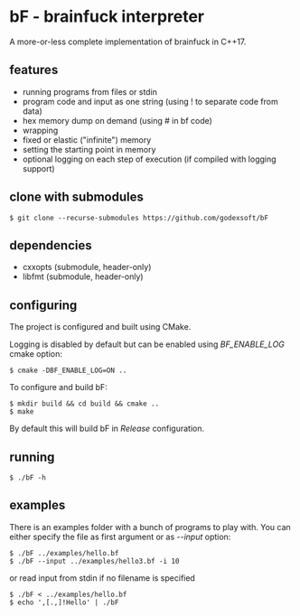 # bF - brainfuck interpreter

A more-or-less complete implementation of brainfuck in C++17.

## features
- running programs from files or stdin
- program code and input as one string (using ! to separate code from data)
- hex memory dump on demand (using # in bf code)
- wrapping
- fixed or elastic ("infinite") memory
- setting the starting point in memory
- optional logging on each step of execution (if compiled with logging support)

## clone with submodules

    $ git clone --recurse-submodules https://github.com/godexsoft/bF

## dependencies

- cxxopts (submodule, header-only)
- libfmt (submodule, header-only)

## configuring

The project is configured and built using CMake.

Logging is disabled by default but can be enabled using *BF_ENABLE_LOG* cmake option:

    $ cmake -DBF_ENABLE_LOG=ON ..

To configure and build bF:

    $ mkdir build && cd build && cmake ..
    $ make

By default this will build bF in *Release* configuration.

## running

    $ ./bF -h

## examples

There is an examples folder with a bunch of programs to play with. 
You can either specify the file as first argument or as *--input* option:

    $ ./bF ../examples/hello.bf
    $ ./bF --input ../examples/hello3.bf -i 10

or read input from stdin if no filename is specified

    $ ./bF < ../examples/hello.bf
    $ echo ',[.,]!Hello' | ./bF
